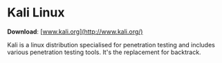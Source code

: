 Kali Linux
======

**Download**:    [www.kali.org](http://www.kali.org/)

Kali is a linux distribution specialised for penetration testing and includes
various penetration testing tools. It's the replacement for backtrack.
